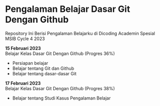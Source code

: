 # Pengalaman Belajar Dasar Git Dengan Github
Repository Ini Berisi Pengalaman Belajarku di Dicoding Academin Spesial MSIB Cycle 4 2023

**15 Februari 2023**<br>
Belajar Kelas Dasar Git Dengan Github (Progres 36%)
- Persiapan belajar
- Belajar tentang Git dan Github
- Belajar tentang dasar-dasar Git

**17 Februari 2023**<br>
Belajar Kelas Dasar Git Dengan Github (Progres 38%)
- Belajar tentang Studi Kasus Pengalaman Belajar




